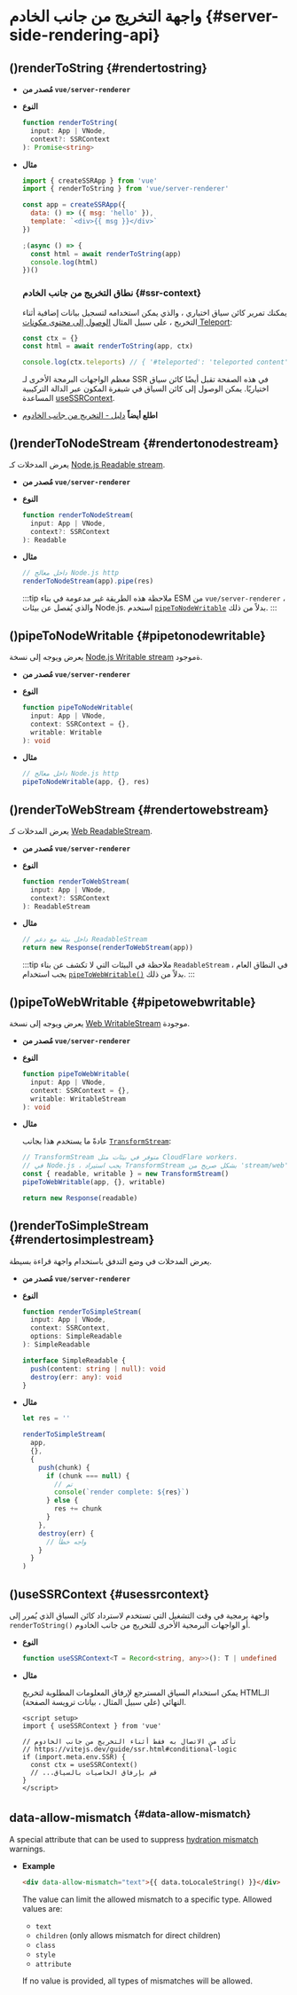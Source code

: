 # واجهة التخريج من جانب الخادم {#server-side-rendering-api}

## ()renderToString {#rendertostring}

- **مُصدر من `vue/server-renderer`**

- **النوع**

  ```ts
  function renderToString(
    input: App | VNode,
    context?: SSRContext
  ): Promise<string>
  ```

- **مثال**

  ```js
  import { createSSRApp } from 'vue'
  import { renderToString } from 'vue/server-renderer'

  const app = createSSRApp({
    data: () => ({ msg: 'hello' }),
    template: `<div>{{ msg }}</div>`
  })

  ;(async () => {
    const html = await renderToString(app)
    console.log(html)
  })()
  ```

  ### نطاق التخريج من جانب الخادم {#ssr-context}

  يمكنك تمرير كائن سياق اختياري ، والذي يمكن استخدامه لتسجيل بيانات إضافية أثناء التخريج ، على سبيل المثال [الوصول إلى محتوى مكونات Teleport](/guide/scaling-up/ssr#teleports):

  ```js
  const ctx = {}
  const html = await renderToString(app, ctx)

  console.log(ctx.teleports) // { '#teleported': 'teleported content' }
  ```

  معظم الواجهات البرمجة  الأخرى لـ SSR في هذه الصفحة تقبل أيضًا كائن سياق اختياريًا. يمكن الوصول إلى كائن السياق في شيفرة المكون عبر الدالة التركيبية المساعدة [useSSRContext](#usessrcontext).

- **اطلع أيضاً** [دليل - التخريج من جانب الخادوم](/guide/scaling-up/ssr)

## ()renderToNodeStream {#rendertonodestream}

يعرض المدخلات كـ [Node.js Readable stream](https://nodejs.org/api/stream.html#stream_class_stream_readable).

- **مُصدر من `vue/server-renderer`**

- **النوع**

  ```ts
  function renderToNodeStream(
    input: App | VNode,
    context?: SSRContext
  ): Readable
  ```

- **مثال**

  ```js
  // داخل معالج Node.js http
  renderToNodeStream(app).pipe(res)
  ```

  :::tip ملاحظة
  هذه الطريقة غير مدعومة في بناء ESM من `vue/server-renderer` ، والذي يُفصل عن بيئات Node.js. استخدم [`pipeToNodeWritable`](#pipetonodewritable) بدلاً من ذلك.
  :::

## ()pipeToNodeWritable {#pipetonodewritable}

يعرض ويوجه إلى نسخة [Node.js Writable stream](https://nodejs.org/api/stream.html#stream_writable_streams) ةموجود.

- **مُصدر من `vue/server-renderer`**

- **النوع**

  ```ts
  function pipeToNodeWritable(
    input: App | VNode,
    context: SSRContext = {},
    writable: Writable
  ): void
  ```

- **مثال**

  ```js
  // داخل معالج Node.js http
  pipeToNodeWritable(app, {}, res)
  ```

## ()renderToWebStream {#rendertowebstream}

يعرض المدخلات كـ [Web ReadableStream](https://developer.mozilla.org/en-US/docs/Web/API/Streams_API).

- **مُصدر من `vue/server-renderer`**

- **النوع**

  ```ts
  function renderToWebStream(
    input: App | VNode,
    context?: SSRContext
  ): ReadableStream
  ```

- **مثال**

  ```js
  // داخل بيئة مع دعم ReadableStream
  return new Response(renderToWebStream(app))
  ```

  :::tip ملاحظة
  في البيئات التي لا تكشف عن بناء `ReadableStream` في النطاق العام ، يجب استخدام [`pipeToWebWritable()`](#pipetowebwritable) بدلاً من ذلك.
  :::

## ()pipeToWebWritable {#pipetowebwritable}

يعرض ويوجه إلى نسخة [Web WritableStream](https://developer.mozilla.org/en-US/docs/Web/API/WritableStream) موجودة.

- **مُصدر من `vue/server-renderer`**

- **النوع**

  ```ts
  function pipeToWebWritable(
    input: App | VNode,
    context: SSRContext = {},
    writable: WritableStream
  ): void
  ```

- **مثال**

  عادةً ما يستخدم هذا بجانب [`TransformStream`](https://developer.mozilla.org/en-US/docs/Web/API/TransformStream):

  ```js
  // TransformStream متوفر في بيئات مثل CloudFlare workers.
  // في Node.js ، يجب استيراد TransformStream بشكل صريح من 'stream/web'
  const { readable, writable } = new TransformStream()
  pipeToWebWritable(app, {}, writable)

  return new Response(readable)
  ```

## ()renderToSimpleStream {#rendertosimplestream}

يعرض المدخلات في وضع التدفق باستخدام واجهة قراءة بسيطة.

- **مُصدر من `vue/server-renderer`**

- **النوع**

  ```ts
  function renderToSimpleStream(
    input: App | VNode,
    context: SSRContext,
    options: SimpleReadable
  ): SimpleReadable

  interface SimpleReadable {
    push(content: string | null): void
    destroy(err: any): void
  }
  ```

- **مثال**

  ```js
  let res = ''

  renderToSimpleStream(
    app,
    {},
    {
      push(chunk) {
        if (chunk === null) {
          // تم
          console(`render complete: ${res}`)
        } else {
          res += chunk
        }
      },
      destroy(err) {
        // واجه خطأ
      }
    }
  )
  ```

## ()useSSRContext {#usessrcontext}

واجهة برمجية في وقت التشغيل التي تستخدم لاسترداد كائن السياق الذي يُمرر إلى `renderToString()` أو الواجهات البرمجية الأخرى للتخريج من جانب الخادوم.

- **النوع**

  ```ts
  function useSSRContext<T = Record<string, any>>(): T | undefined
  ```

- **مثال**

  يمكن استخدام السياق المسترجع لإرفاق المعلومات المطلوبة لتخريج HTMLالـ النهائي (على سبيل المثال ، بيانات ترويسة الصفحة).

  ```vue
  <script setup>
  import { useSSRContext } from 'vue'

  // تأكد من الاتصال به فقط أثناء التخريج من جانب الخادوم
  // https://vitejs.dev/guide/ssr.html#conditional-logic
  if (import.meta.env.SSR) {
    const ctx = useSSRContext()
    // ...قم بإرفاق الخاصيات بالسياق
  }
  </script>
  ```

## data-allow-mismatch <sup class="vt-badge" data-text="3.5+" /> {#data-allow-mismatch}

A special attribute that can be used to suppress [hydration mismatch](/guide/scaling-up/ssr#hydration-mismatch) warnings.

- **Example**

  ```html
  <div data-allow-mismatch="text">{{ data.toLocaleString() }}</div>
  ```

  The value can limit the allowed mismatch to a specific type. Allowed values are:

  - `text`
  - `children` (only allows mismatch for direct children)
  - `class`
  - `style`
  - `attribute`

  If no value is provided, all types of mismatches will be allowed.
